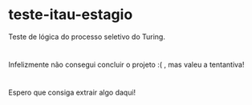 # teste-itau-estagio

Teste de lógica do processo seletivo do Turing.
#
Infelizmente não consegui concluir o projeto :( , mas valeu a tentantiva!
#
Espero que consiga extrair algo daqui!
